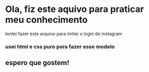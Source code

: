 # Ola, fiz este aquivo para praticar meu conhecimento

tentei fazer este arquivo para imitar o login do instagram

### usei html e css puro para fazer esse modelo

## espero que gostem!

